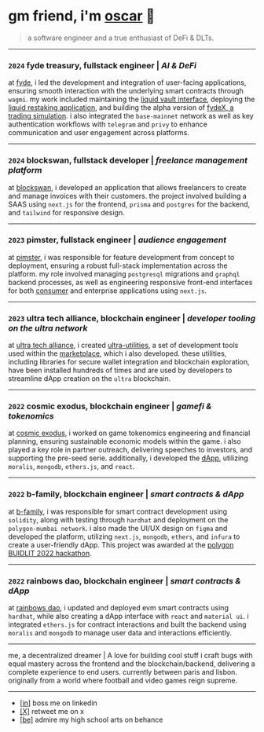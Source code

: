 # gm friend, i'm [oscar](https://oscarmac.xyz) 👋

> a software engineer and a true enthusiast of DeFi & DLTs.

---

### `2024` fyde treasury, fullstack engineer | _AI & DeFi_

at [fyde](https://fyde.fi), i led the development and integration of user-facing applications, ensuring smooth interaction with the underlying smart contracts through `wagmi`. my work included maintaining the [liquid vault interface](https://app.fyde.fi), deploying the [liquid restaking application](https://restaking.fyde.fi), and building the alpha version of [fydeX, a trading simulation](https://dev.game.fyde.fi). i also integrated the `base-mainnet` network as well as key authentication workflows with `telegram` and `privy` to enhance communication and user engagement across platforms.

---

### `2024` blockswan, fullstack developer | _freelance management platform_

at [blockswan](https://blockswan.app), i developed an application that allows freelancers to create and manage invoices with their customers. the project involved building a SAAS using `next.js` for the frontend, `prisma` and `postgres` for the backend, and `tailwind` for responsive design.

---

### `2023` pimster, fullstack engineer | _audience engagement_

at [pimster](https://pimster.app), i was responsible for feature development from concept to deployment, ensuring a robust full-stack implementation across the platform. my role involved managing `postgresql` migrations and `graphql` backend processes, as well as engineering responsive front-end interfaces for both [consumer](https://focal.pimster.app) and enterprise applications using `next.js`.

---

### `2023` ultra tech alliance, blockchain engineer | _developer tooling on the ultra network_

at [ultra tech alliance](https://github.com/ultra-alliance), i created [ultra-utilities](https://github.com/ultra-alliance/ultra-utilities), a set of development tools used within the [marketplace](https://ultra-alliance.tech), which i also developed. these utilities, including libraries for secure wallet integration and blockchain exploration, have been installed hundreds of times and are used by developers to streamline dApp creation on the `ultra` blockchain.

---

### `2022` cosmic exodus, blockchain engineer | _gamefi & tokenomics_

at [cosmic exodus](https://www.cosmicexodus.xyz), i worked on game tokenomics engineering and financial planning, ensuring sustainable economic models within the game. i also played a key role in partner outreach, delivering speeches to investors, and supporting the pre-seed serie. additionally, i developed the [dApp](https://github.com/Oscarmacieira/Cosmic-dApp), utilizing `moralis`, `mongodb`, `ethers.js`, and `react`.

---

### `2022` b-family, blockchain engineer | _smart contracts & dApp_

at [b-family](https://github.com/BlockSwan/blockswan-protocol), i was responsible for smart contract development using `solidity`, along with testing through `hardhat` and deployment on the `polygon-mumbai network`. i also made the UI/UX design on `figma` and developed the platform, utilizing `next.js`, `mongodb`, `ethers`, and `infura` to create a user-friendly dApp. This project was awarded at the [polygon BUIDLIT 2022 hackathon](https://devpost.com/software/blockswanfamily).

---

### `2022` rainbows dao, blockchain engineer | _smart contracts & dApp_

at [rainbows dao](https://blockswan-hq.gitbook.io/rainbows-dao), i updated and deployed evm smart contracts using `hardhat`, while also creating a dApp interface with `react` and `material ui`. i integrated `ethers.js` for contract interactions and built the backend using `moralis` and `mongodb` to manage user data and interactions efficiently.

---

me, a decentralized dreamer | A love for building cool stuff
i craft bugs with equal mastery across the frontend and the blockchain/backend, delivering a complete experience to end users.
currently between paris and lisbon. originally from a world where football and video games reign supreme.

---

- [[in]](https://fr.linkedin.com/OMacieira) boss me on linkedin
- [[X]](https://x.com/OMacieira) retweet me on x
- [[be]](https://behance.net/oscardz) admire my high school arts on behance
